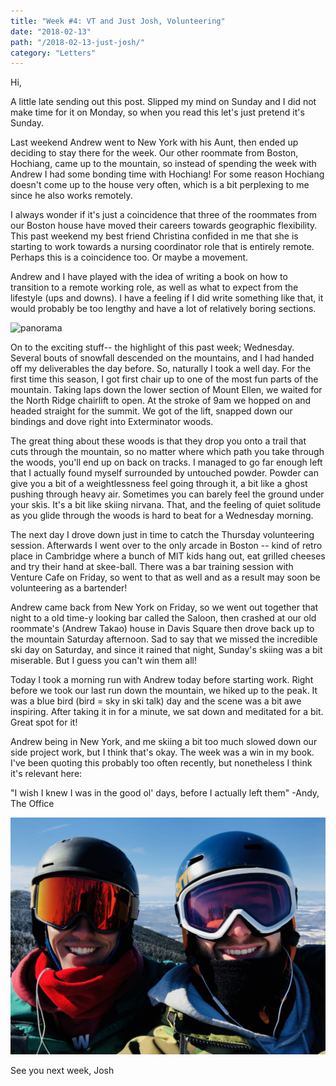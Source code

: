 ```yaml
---
title: "Week #4: VT and Just Josh, Volunteering"
date: "2018-02-13"
path: "/2018-02-13-just-josh/"
category: "Letters"
---
```


Hi,

A little late sending out this post. Slipped my mind on Sunday and I did not make time for it on Monday, so when you read this let's just pretend it's Sunday.

Last weekend Andrew went to New York with his Aunt, then ended up deciding to stay there for the week. Our other roommate from Boston, Hochiang, came up to the mountain, so instead of spending the week with Andrew I had some bonding time with Hochiang! For some reason Hochiang doesn't come up to the house very often, which is a bit perplexing to me since he also works remotely. 

I always wonder if it's just a coincidence that three of the roommates from our Boston house have moved their careers towards geographic flexibility. This past weekend my best friend Christina confided in me that she is starting to work towards a nursing coordinator role that is entirely remote. Perhaps this is a coincidence too. Or maybe a movement. 

Andrew and I have played with the idea of writing a book on how to transition to a remote working role, as well as what to expect from the lifestyle (ups and downs). I have a feeling if I did write something like that, it would probably be too lengthy and have a lot of relatively boring sections.

![panorama](pano.jpg)

On to the exciting stuff-- the highlight of this past week; Wednesday. Several bouts of snowfall descended on the mountains, and I had handed off my deliverables the day before. So, naturally I took a well day. For the first time this season, I got first chair up to one of the most fun parts of the mountain. Taking laps down the lower section of Mount Ellen, we waited for the North Ridge chairlift to open. At the stroke of 9am we hopped on and headed straight for the summit. We got of the lift, snapped down our bindings and dove right into Exterminator woods. 

The great thing about these woods is that they drop you onto a trail that cuts through the mountain, so no matter where which path you take through the woods, you'll end up on back on tracks. I managed to go far enough left that I actually found myself surrounded by untouched powder. Powder can give you a bit of a weightlessness feel going through it, a bit like a ghost pushing through heavy air. Sometimes you can barely feel the ground under your skis. It's a bit like skiing nirvana. That, and the feeling of quiet solitude as you glide through the woods is hard to beat for a Wednesday morning. 

The next day I drove down just in time to catch the Thursday volunteering session. Afterwards I went over to the only arcade in Boston -- kind of retro place in Cambridge where a bunch of MIT kids hang out, eat grilled cheeses and try their hand at skee-ball. There was a bar training session with Venture Cafe on Friday, so went to that as well and as a result may soon be volunteering as a bartender!

Andrew came back from New York on Friday, so we went out together that night to a old time-y looking bar called the Saloon, then crashed at our old roommate's (Andrew Takao) house in Davis Square then drove back up to the mountain Saturday afternoon. Sad to say that we missed the incredible ski day on Saturday, and since it rained that night, Sunday's skiing was a bit miserable. But I guess you can't win them all!

Today I took a morning run with Andrew today before starting work. Right before we took our last run down the mountain, we hiked up to the peak. It was a blue bird (bird = sky in ski talk) day and the scene was a bit awe inspiring. After taking it in for a minute, we sat down and meditated for a bit. Great spot for it!

Andrew being in New York, and me skiing a bit too much slowed down our side project work, but I think that's okay. The week was a win in my book. I've been quoting this probably too often recently, but nonetheless I think it's relevant here:

"I wish I knew I was in the good ol' days, before I actually left them"
-Andy, The Office

![Josh_Andrew](josh_andrew.jpg)

See you next week,
Josh